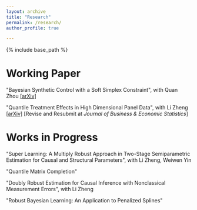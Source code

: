 ```yaml
---
layout: archive
title: "Research"
permalink: /research/
author_profile: true

---
```


{% include base_path %}

Working Paper
======
"Bayesian Synthetic Control with a Soft Simplex Constraint", with Quan Zhou  [\[arXiv\]](https://arxiv.org/abs/2503.06454)

"Quantile Treatment Effects in High Dimensional Panel Data", with Li Zheng [\[arXiv\]](https://arxiv.org/abs/2504.00785) \[Revise and Resubmit at *Journal of Business & Economic Statistics*\] 

Works in Progress
======
"Super Learning: A Multiply Robust Approach in Two-Stage Semiparametric Estimation for Causal and Structural Parameters", with Li Zheng, Weiwen Yin

"Quantile Matrix Completion"

"Doubly Robust Estimation for Causal Inference with Nonclassical Measurement Errors", with Li Zheng

"Robust Bayesian Learning: An Application to Penalized Splines"
